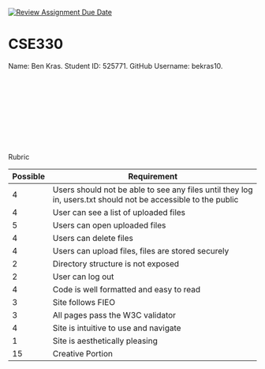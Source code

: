 [![Review Assignment Due Date](https://classroom.github.com/assets/deadline-readme-button-22041afd0340ce965d47ae6ef1cefeee28c7c493a6346c4f15d667ab976d596c.svg)](https://classroom.github.com/a/NpJDhfof)
# CSE330
Name: Ben Kras. Student ID: 525771. GitHub Username: bekras10.




<br><br><br><br><br><br><br><br><br>
Rubric


| Possible | Requirement                                                                                                   | 
| -------- | ------------------------------------------------------------------------------------------------------------- | 
| 4        | Users should not be able to see any files until they log in, users.txt should not be accessible to the public |          
| 4        | User can see a list of uploaded files                                                                         |          
| 5        | Users can open uploaded files                                                                                 |          
| 4        | Users can delete files                                                                                        |          
| 4        | Users can upload files, files are stored securely                                                             |          
| 2        | Directory structure is not exposed                                                                            |          
| 2        | User can log out                                                                                              |          
| 4        | Code is well formatted and easy to read                                                                       |          
 | 3        | Site follows FIEO                                                                                             |          
 | 3        | All pages pass the W3C validator                                                                              |          
 | 4        | Site is intuitive to use and navigate                                                                         |          
| 1        | Site is aesthetically pleasing                                                                                |          
| 15       | Creative Portion                                                                                              |          
